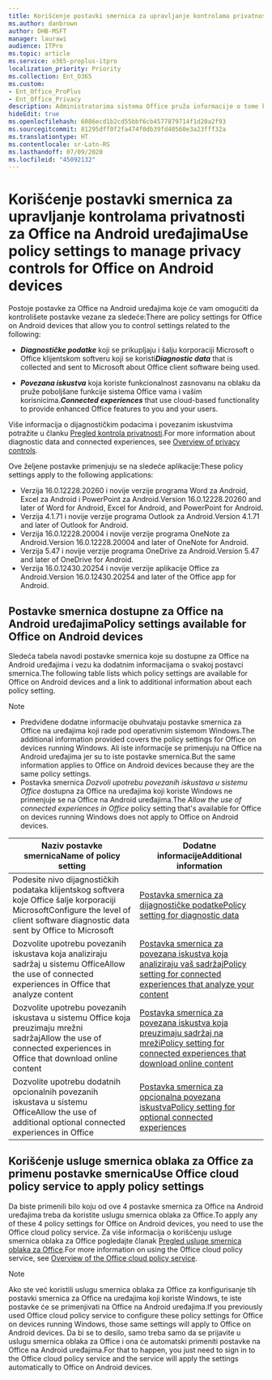 ```yaml
---
title: Korišćenje postavki smernica za upravljanje kontrolama privatnosti za Office na Android uređajima
ms.author: danbrown
author: DHB-MSFT
manager: laurawi
audience: ITPro
ms.topic: article
ms.service: o365-proplus-itpro
localization_priority: Priority
ms.collection: Ent_O365
ms.custom:
- Ent_Office_ProPlus
- Ent_Office_Privacy
description: Administratorima sistema Office pruža informacije o tome kako da upravljaju postavkama privatnosti na Android uređajima.
hideEdit: true
ms.openlocfilehash: 6086ecd1b2cd55bbf6cb4577879714f1d20a2f93
ms.sourcegitcommit: 81295dff0f2fa474f0db39fd40560e3a23fff32a
ms.translationtype: HT
ms.contentlocale: sr-Latn-RS
ms.lasthandoff: 07/09/2020
ms.locfileid: "45092132"
---
```

# <a name="use-policy-settings-to-manage-privacy-controls-for-office-on-android-devices"></a><span data-ttu-id="9997a-103">Korišćenje postavki smernica za upravljanje kontrolama privatnosti za Office na Android uređajima</span><span class="sxs-lookup"><span data-stu-id="9997a-103">Use policy settings to manage privacy controls for Office on Android devices</span></span>

<span data-ttu-id="9997a-104">Postoje postavke za Office na Android uređajima koje će vam omogućiti da kontrolišete postavke vezane za sledeće:</span><span class="sxs-lookup"><span data-stu-id="9997a-104">There are policy settings for Office on Android devices that allow you to control settings related to the following:</span></span>

- <span data-ttu-id="9997a-105">***Diagnostičke podatke*** koji se prikupljaju i šalju korporaciji Microsoft o Office klijentskom softveru koji se koristi</span><span class="sxs-lookup"><span data-stu-id="9997a-105">***Diagnostic data*** that is collected and sent to Microsoft about Office client software being used.</span></span>

- <span data-ttu-id="9997a-106">***Povezana iskustva*** koja koriste funkcionalnost zasnovanu na oblaku da pruže poboljšane funkcije sistema Office vama i vašim korisnicima.</span><span class="sxs-lookup"><span data-stu-id="9997a-106">***Connected experiences*** that use cloud-based functionality to provide enhanced Office features to you and your users.</span></span>

<span data-ttu-id="9997a-107">Više informacija o dijagnostičkim podacima i povezanim iskustvima potražite u članku [Pregled kontrola privatnosti](overview-privacy-controls.md).</span><span class="sxs-lookup"><span data-stu-id="9997a-107">For more information about diagnostic data and connected experiences, see [Overview of privacy controls](overview-privacy-controls.md).</span></span>

<span data-ttu-id="9997a-108">Ove željene postavke primenjuju se na sledeće aplikacije:</span><span class="sxs-lookup"><span data-stu-id="9997a-108">These policy settings apply to the following applications:</span></span>
- <span data-ttu-id="9997a-109">Verzija 16.0.12228.20260 i novije verzije programa Word za Android, Excel za Android i PowerPoint za Android.</span><span class="sxs-lookup"><span data-stu-id="9997a-109">Version 16.0.12228.20260 and later of Word for Android, Excel for Android, and PowerPoint for Android.</span></span>
- <span data-ttu-id="9997a-110">Verzija 4.1.71 i novije verzije programa Outlook za Android.</span><span class="sxs-lookup"><span data-stu-id="9997a-110">Version 4.1.71 and later of Outlook for Android.</span></span>
- <span data-ttu-id="9997a-111">Verzija 16.0.12228.20004 i novije verzije programa OneNote za Android.</span><span class="sxs-lookup"><span data-stu-id="9997a-111">Version 16.0.12228.20004 and later of OneNote for Android.</span></span>
- <span data-ttu-id="9997a-112">Verzija 5.47 i novije verzije programa OneDrive za Android.</span><span class="sxs-lookup"><span data-stu-id="9997a-112">Version 5.47 and later of OneDrive for Android.</span></span>
- <span data-ttu-id="9997a-113">Verzija 16.0.12430.20254 i novije verzije aplikacije Office za Android.</span><span class="sxs-lookup"><span data-stu-id="9997a-113">Version 16.0.12430.20254 and later of the Office app for Android.</span></span>

## <a name="policy-settings-available-for-office-on-android-devices"></a><span data-ttu-id="9997a-114">Postavke smernica dostupne za Office na Android uređajima</span><span class="sxs-lookup"><span data-stu-id="9997a-114">Policy settings available for Office on Android devices</span></span>

<span data-ttu-id="9997a-115">Sledeća tabela navodi postavke smernica koje su dostupne za Office na Android uređajima i vezu ka dodatnim informacijama o svakoj postavci smernica.</span><span class="sxs-lookup"><span data-stu-id="9997a-115">The following table lists which policy settings are available for Office on Android devices and a link to additional information about each policy setting.</span></span>

> [!NOTE]
>- <span data-ttu-id="9997a-116">Predviđene dodatne informacije obuhvataju postavke smernica za Office na uređajima koji rade pod operativnim sistemom Windows.</span><span class="sxs-lookup"><span data-stu-id="9997a-116">The additional information provided covers the policy settings for Office on devices running Windows.</span></span> <span data-ttu-id="9997a-117">Ali iste informacije se primenjuju na Office na Android uređajima jer su to iste postavke smernica.</span><span class="sxs-lookup"><span data-stu-id="9997a-117">But the same information applies to Office on Android devices because they are the same policy settings.</span></span>
>- <span data-ttu-id="9997a-118">Postavka smernica *Dozvoli upotrebu povezanih iskustava u sistemu Office* dostupna za Office na uređajima koji koriste Windows ne primenjuje se na Office na Android uređajima.</span><span class="sxs-lookup"><span data-stu-id="9997a-118">The *Allow the use of connected experiences in Office* policy setting that's available for Office on devices running Windows does not apply to Office on Android devices.</span></span> 


|<span data-ttu-id="9997a-119">Naziv postavke smernica</span><span class="sxs-lookup"><span data-stu-id="9997a-119">Name of policy setting</span></span>  |<span data-ttu-id="9997a-120">Dodatne informacije</span><span class="sxs-lookup"><span data-stu-id="9997a-120">Additional information</span></span> |
|---------|---------|
|<span data-ttu-id="9997a-121">Podesite nivo dijagnostičkih podataka klijentskog softvera koje Office šalje korporaciji Microsoft</span><span class="sxs-lookup"><span data-stu-id="9997a-121">Configure the level of client software diagnostic data sent by Office to Microsoft</span></span>|[<span data-ttu-id="9997a-122">Postavka smernica za dijagnostičke podatke</span><span class="sxs-lookup"><span data-stu-id="9997a-122">Policy setting for diagnostic data</span></span>](manage-privacy-controls.md#policy-setting-for-diagnostic-data)         |
|<span data-ttu-id="9997a-123">Dozvolite upotrebu povezanih iskustava koja analiziraju sadržaj u sistemu Office</span><span class="sxs-lookup"><span data-stu-id="9997a-123">Allow the use of connected experiences in Office that analyze content</span></span>| [<span data-ttu-id="9997a-124">Postavka smernica za povezana iskustva koja analiziraju vaš sadržaj</span><span class="sxs-lookup"><span data-stu-id="9997a-124">Policy setting for connected experiences that analyze your content</span></span>](manage-privacy-controls.md#policy-setting-for-connected-experiences-that-analyze-your-content)        |
|<span data-ttu-id="9997a-125">Dozvolite upotrebu povezanih iskustava u sistemu Office koja preuzimaju mrežni sadržaj</span><span class="sxs-lookup"><span data-stu-id="9997a-125">Allow the use of connected experiences in Office that download online content</span></span> |[<span data-ttu-id="9997a-126">Postavka smernica za povezana iskustva koja preuzimaju sadržaj na mreži</span><span class="sxs-lookup"><span data-stu-id="9997a-126">Policy setting for connected experiences that download online content</span></span>](manage-privacy-controls.md#policy-setting-for-connected-experiences-that-download-online-content)         |
|<span data-ttu-id="9997a-127">Dozvolite upotrebu dodatnih opcionalnih povezanih iskustava u sistemu Office</span><span class="sxs-lookup"><span data-stu-id="9997a-127">Allow the use of additional optional connected experiences in Office</span></span> |[<span data-ttu-id="9997a-128">Postavka smernica za opcionalna povezana iskustva</span><span class="sxs-lookup"><span data-stu-id="9997a-128">Policy setting for optional connected experiences</span></span>](manage-privacy-controls.md#policy-setting-for-optional-connected-experiences)|



## <a name="use-office-cloud-policy-service-to-apply-policy-settings"></a><span data-ttu-id="9997a-129">Korišćenje usluge smernica oblaka za Office za primenu postavke smernica</span><span class="sxs-lookup"><span data-stu-id="9997a-129">Use Office cloud policy service to apply policy settings</span></span>

<span data-ttu-id="9997a-130">Da biste primenili bilo koju od ove 4 postavke smernica za Office na Android uređajima treba da koristite uslugu smernica oblaka za Office.</span><span class="sxs-lookup"><span data-stu-id="9997a-130">To apply any of these 4 policy settings for Office on Android devices, you need to use the Office cloud policy service.</span></span> <span data-ttu-id="9997a-131">Za više informacija o korišćenju usluge smernica oblaka za Office pogledajte članak [Pregled usluge smernica oblaka za Office](../overview-office-cloud-policy-service.md).</span><span class="sxs-lookup"><span data-stu-id="9997a-131">For more information on using the Office cloud policy service, see [Overview of the Office cloud policy service](../overview-office-cloud-policy-service.md).</span></span>

> [!NOTE]
> <span data-ttu-id="9997a-132">Ako ste već koristili uslugu smernica oblaka za Office za konfigurisanje tih postavki smernica za Office na uređajima koji koriste Windows, te iste postavke će se primenjivati na Office na Android uređajima.</span><span class="sxs-lookup"><span data-stu-id="9997a-132">If you previously used Office cloud policy service to configure these policy settings for Office on devices running Windows, those same settings will apply to Office on Android devices.</span></span> <span data-ttu-id="9997a-133">Da bi se to desilo, samo treba samo da se prijavite u uslugu smernica oblaka za Office i ona će automatski primeniti postavke na Office na Android uređajima.</span><span class="sxs-lookup"><span data-stu-id="9997a-133">For that to happen, you just need to sign in to the Office cloud policy service and the service will apply the settings automatically to Office on Android devices.</span></span>
